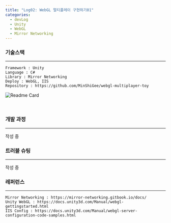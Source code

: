 ```yaml
---
title: "Log02: WebGL 멀티플레이 구현하기01"
categories:
  - devLog
  - Unity
  - WebGL
  - Mirror Networking
---
```


### 기술스택
<hr/>

```
Framework : Unity
Language : C#
Library : Mirror Networking
Deploy : WebGL, IIS
Repository : https://github.com/MinShiGee/webgl-multiplayer-toy
```
![Readme Card](https://readme-editor.vercel.app/api/pin/?username=minshigee&repo=webgl-multiplayer-toy)

<br/>

### 개발 과정
<hr/>
작성 중

<br/>

### 트러블 슈팅
<hr/>
작성 중


<br/>

### 레퍼런스
<hr/>

```
Mirror Networking : https://mirror-networking.gitbook.io/docs/
Unity WebGL : https://docs.unity3d.com/Manual/webgl-gettingstarted.html
IIS Config : https://docs.unity3d.com/Manual/webgl-server-configuration-code-samples.html
``` 
